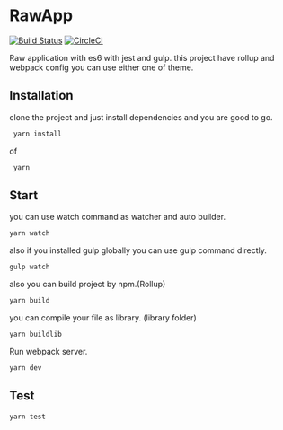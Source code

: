 # RawApp
[![Build Status](https://travis-ci.org/alireza-mh/RawApp.svg?branch=master)](https://travis-ci.org/alireza-mh/RawApp)
[![CircleCI](https://circleci.com/gh/alireza-mh/RawApp.svg?style=svg)](https://circleci.com/gh/alireza-mh/RawApp)

Raw application with es6 with jest and gulp.
this project have rollup and webpack config you can use either one of theme.
## Installation
clone the project and just install dependencies and you are good to go.
```sh
 yarn install
```
of
```sh
 yarn
```
## Start
you can use watch command as watcher and auto builder.
```sh
yarn watch
```
also if you installed gulp globally you can use gulp command directly.
```sh
gulp watch
```
also you can build project by npm.(Rollup)
```sh
yarn build
```
you can compile your file as library. (library folder)
```sh
yarn buildlib
```
Run webpack server.
```sh
yarn dev
```

## Test
```sh
yarn test
```

